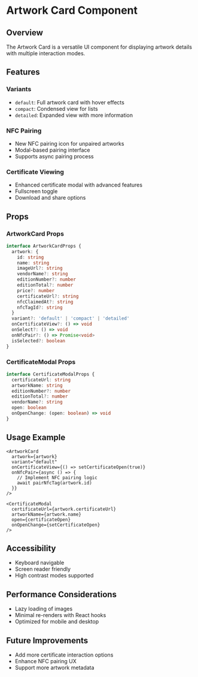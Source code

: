 # Artwork Card Component

## Overview
The Artwork Card is a versatile UI component for displaying artwork details with multiple interaction modes.

## Features

### Variants
- `default`: Full artwork card with hover effects
- `compact`: Condensed view for lists
- `detailed`: Expanded view with more information

### NFC Pairing
- New NFC pairing icon for unpaired artworks
- Modal-based pairing interface
- Supports async pairing process

### Certificate Viewing
- Enhanced certificate modal with advanced features
- Fullscreen toggle
- Download and share options

## Props

### ArtworkCard Props
```typescript
interface ArtworkCardProps {
  artwork: {
    id: string
    name: string
    imageUrl?: string
    vendorName?: string
    editionNumber?: number
    editionTotal?: number
    price?: number
    certificateUrl?: string
    nfcClaimedAt?: string
    nfcTagId?: string
  }
  variant?: 'default' | 'compact' | 'detailed'
  onCertificateView?: () => void
  onSelect?: () => void
  onNfcPair?: () => Promise<void>
  isSelected?: boolean
}
```

### CertificateModal Props
```typescript
interface CertificateModalProps {
  certificateUrl: string
  artworkName: string
  editionNumber?: number
  editionTotal?: number
  vendorName?: string
  open: boolean
  onOpenChange: (open: boolean) => void
}
```

## Usage Example

```tsx
<ArtworkCard 
  artwork={artwork} 
  variant="default"
  onCertificateView={() => setCertificateOpen(true)}
  onNfcPair={async () => {
    // Implement NFC pairing logic
    await pairNfcTag(artwork.id)
  }}
/>

<CertificateModal 
  certificateUrl={artwork.certificateUrl}
  artworkName={artwork.name}
  open={certificateOpen}
  onOpenChange={setCertificateOpen}
/>
```

## Accessibility
- Keyboard navigable
- Screen reader friendly
- High contrast modes supported

## Performance Considerations
- Lazy loading of images
- Minimal re-renders with React hooks
- Optimized for mobile and desktop

## Future Improvements
- Add more certificate interaction options
- Enhance NFC pairing UX
- Support more artwork metadata 
